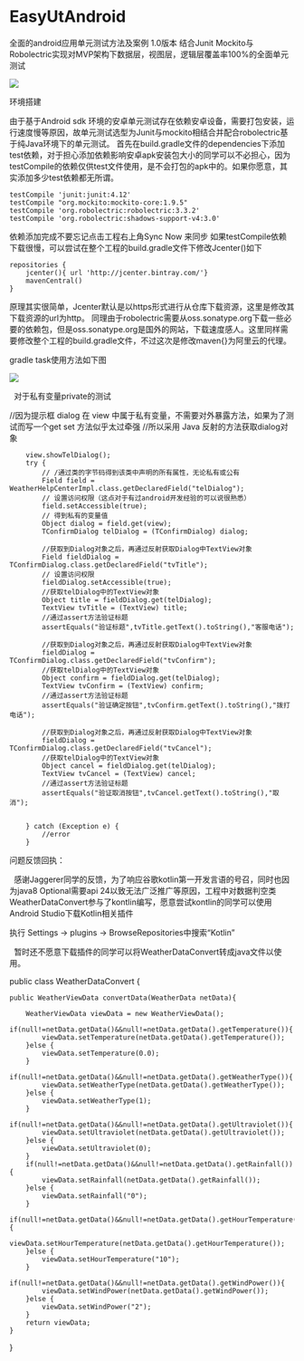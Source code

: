 # EasyUtAndroid
全面的android应用单元测试方法及案例
1.0版本
结合Junit Mockito与Robolectric实现对MVP架构下数据层，视图层，逻辑层覆盖率100%的全面单元测试

![](https://github.com/openhkr/EasyUtAndroid/blob/master/screenshots/jacoco.png)

环境搭建

   由于基于Android sdk 环境的安卓单元测试存在依赖安卓设备，需要打包安装，运行速度慢等原因，故单元测试选型为Junit与mockito相结合并配合robolectric基于纯Java环境下的单元测试。
首先在build.gradle文件的dependencies下添加test依赖，对于担心添加依赖影响安卓apk安装包大小的同学可以不必担心，因为testCompile的依赖仅供test文件使用，是不会打包的apk中的。如果你愿意，其实添加多少test依赖都无所谓。

    testCompile 'junit:junit:4.12'
    testCompile "org.mockito:mockito-core:1.9.5"
    testCompile 'org.robolectric:robolectric:3.3.2'
    testCompile 'org.robolectric:shadows-support-v4:3.0'

  依赖添加完成不要忘记点击工程右上角Sync Now 来同步
  如果testCompile依赖下载很慢，可以尝试在整个工程的build.gradle文件下修改Jcenter()如下

    repositories {
        jcenter(){ url 'http://jcenter.bintray.com/'}
        mavenCentral()
    }
    
  原理其实很简单，Jcenter默认是以https形式进行从仓库下载资源，这里是修改其下载资源的url为http。
  同理由于robolectric需要从oss.sonatype.org下载一些必要的依赖包，但是oss.sonatype.org是国外的网站，下载速度感人。这里同样需要修改整个工程的build.gradle文件，不过这次是修改maven{}为阿里云的代理。

  gradle task使用方法如下图
  
  ![](https://github.com/openhkr/EasyUtAndroid/blob/master/screenshots/jacoco_task.png)



   对于私有变量private的测试

  //因为提示框 dialog 在 view 中属于私有变量，不需要对外暴露方法，如果为了测试而写一个get set 方法似乎太过牵强
  //所以采用 Java 反射的方法获取dialog对象
   
   
        view.showTelDialog();
        try {
            // /通过类的字节码得到该类中声明的所有属性，无论私有或公有
            Field field = WeatherHelpCenterImpl.class.getDeclaredField("telDialog");
            // 设置访问权限（这点对于有过android开发经验的可以说很熟悉）
            field.setAccessible(true);
            // 得到私有的变量值
            Object dialog = field.get(view);
            TConfirmDialog telDialog = (TConfirmDialog) dialog;

            //获取到Dialog对象之后，再通过反射获取Dialog中TextView对象
            Field fieldDialog = TConfirmDialog.class.getDeclaredField("tvTitle");
            // 设置访问权限
            fieldDialog.setAccessible(true);
            //获取telDialog中的TextView对象
            Object title = fieldDialog.get(telDialog);
            TextView tvTitle = (TextView) title;
            //通过assert方法验证标题
            assertEquals("验证标题",tvTitle.getText().toString(),"客服电话");

            //获取到Dialog对象之后，再通过反射获取Dialog中TextView对象
            fieldDialog = TConfirmDialog.class.getDeclaredField("tvConfirm");
            //获取telDialog中的TextView对象
            Object confirm = fieldDialog.get(telDialog);
            TextView tvConfirm = (TextView) confirm;
            //通过assert方法验证标题
            assertEquals("验证确定按钮",tvConfirm.getText().toString(),"拨打电话");

            //获取到Dialog对象之后，再通过反射获取Dialog中TextView对象
            fieldDialog = TConfirmDialog.class.getDeclaredField("tvCancel");
            //获取telDialog中的TextView对象
            Object cancel = fieldDialog.get(telDialog);
            TextView tvCancel = (TextView) cancel;
            //通过assert方法验证标题
            assertEquals("验证取消按钮",tvCancel.getText().toString(),"取消");


        } catch (Exception e) {
            //error
        }   



















问题反馈回执：   

   感谢Jaggerer同学的反馈，为了响应谷歌kotlin第一开发言语的号召，同时也因为java8 Optional需要api 24以致无法广泛推广等原因，工程中对数据判空类
WeatherDataConvert参与了kontlin编写，愿意尝试kontlin的同学可以使用Android Studio下载Kotlin相关插件    

   执行 Settings -> plugins -> BrowseRepositories中搜索“Kotlin”   
   
   暂时还不愿意下载插件的同学可以将WeatherDataConvert转成java文件以使用。    
   
 public class WeatherDataConvert {

    public WeatherViewData convertData(WeatherData netData){

        WeatherViewData viewData = new WeatherViewData();
        if(null!=netData.getData()&&null!=netData.getData().getTemperature()){
            viewData.setTemperature(netData.getData().getTemperature());
        }else {
            viewData.setTemperature(0.0);
        }
        if(null!=netData.getData()&&null!=netData.getData().getWeatherType()){
            viewData.setWeatherType(netData.getData().getWeatherType());
        }else {
            viewData.setWeatherType(1);
        }
        if(null!=netData.getData()&&null!=netData.getData().getUltraviolet()){
            viewData.setUltraviolet(netData.getData().getUltraviolet());
        }else {
            viewData.setUltraviolet(0);
        }
        if(null!=netData.getData()&&null!=netData.getData().getRainfall()){
            viewData.setRainfall(netData.getData().getRainfall());
        }else {
            viewData.setRainfall("0");
        }
        if(null!=netData.getData()&&null!=netData.getData().getHourTemperature()){
            viewData.setHourTemperature(netData.getData().getHourTemperature());
        }else {
            viewData.setHourTemperature("10");
        }
        if(null!=netData.getData()&&null!=netData.getData().getWindPower()){
            viewData.setWindPower(netData.getData().getWindPower());
        }else {
            viewData.setWindPower("2");
        }
        return viewData;
    }

}




